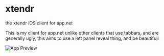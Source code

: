 xtendr
======

the xtendr iOS client for app.net

This is my client for app.net unlike other clients that use tabbars, and are generally ugly, this aims to use a left panel reveal thing, and be beautiful!

![App Preview](http://omnityke.com/xtendr/5_timeline.png)